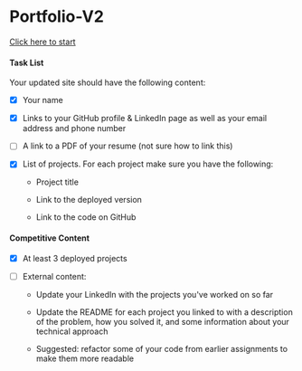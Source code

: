# Portfolio-V2

[Click here to start](https://mkd454.github.io/Portfolio-V2/)

#### Task List

Your updated site should have the following content:

- [x] Your name

- [x] Links to your GitHub profile & LinkedIn page as well as your email address and phone number

- [ ] A link to a PDF of your resume (not sure how to link this)

- [x] List of projects. For each project make sure you have the following:

  - Project title

  - Link to the deployed version

  - Link to the code on GitHub

#### Competitive Content

- [x] At least 3 deployed projects

- [ ] External content:

  * Update your LinkedIn with the projects you've worked on so far

  * Update the README for each project you linked to with a description of the problem,
  how you solved it, and some information about your technical approach

  * Suggested: refactor some of your code from earlier assignments to make them more readable
